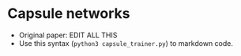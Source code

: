 # Capsule networks

- Original paper: EDIT ALL THIS
- Use this syntax (`python3 capsule_trainer.py`) to markdown code.
